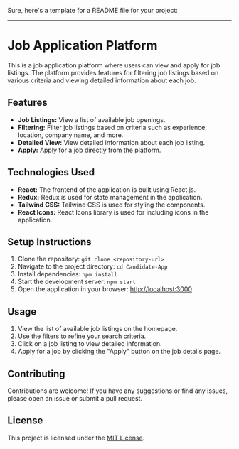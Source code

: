 Sure, here's a template for a README file for your project:

---

# Job Application Platform

This is a job application platform where users can view and apply for job listings. The platform provides features for filtering job listings based on various criteria and viewing detailed information about each job.

## Features

- **Job Listings:** View a list of available job openings.
- **Filtering:** Filter job listings based on criteria such as experience, location, company name, and more.
- **Detailed View:** View detailed information about each job listing.
- **Apply:** Apply for a job directly from the platform.

## Technologies Used

- **React:** The frontend of the application is built using React.js.
- **Redux:** Redux is used for state management in the application.
- **Tailwind CSS:** Tailwind CSS is used for styling the components.
- **React Icons:** React Icons library is used for including icons in the application.

## Setup Instructions

1. Clone the repository: `git clone <repository-url>`
2. Navigate to the project directory: `cd Candidate-App`
3. Install dependencies: `npm install`
4. Start the development server: `npm start`
5. Open the application in your browser: [http://localhost:3000](http://localhost:3000)

## Usage

1. View the list of available job listings on the homepage.
2. Use the filters to refine your search criteria.
3. Click on a job listing to view detailed information.
4. Apply for a job by clicking the "Apply" button on the job details page.

## Contributing

Contributions are welcome! If you have any suggestions or find any issues, please open an issue or submit a pull request.

## License

This project is licensed under the [MIT License](LICENSE).